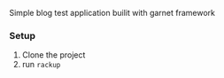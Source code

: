 Simple blog test application builit with garnet framework

### Setup
1. Clone the project
3. run ```rackup```
